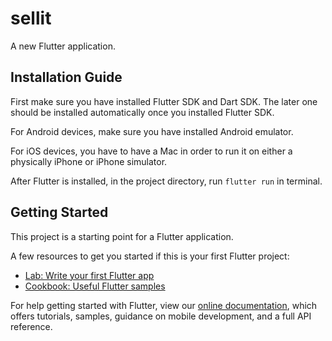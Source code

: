 # sellit

A new Flutter application.

## Installation Guide

First make sure you have installed Flutter SDK and Dart SDK. The later one should be installed automatically once you installed Flutter SDK.

For Android devices, make sure you have installed Android emulator.

For iOS devices, you have to have a Mac in order to run it on either a physically iPhone or iPhone simulator.

After Flutter is installed, in the project directory, run `flutter run` in terminal.

## Getting Started

This project is a starting point for a Flutter application.

A few resources to get you started if this is your first Flutter project:

- [Lab: Write your first Flutter app](https://flutter.dev/docs/get-started/codelab)
- [Cookbook: Useful Flutter samples](https://flutter.dev/docs/cookbook)

For help getting started with Flutter, view our
[online documentation](https://flutter.dev/docs), which offers tutorials,
samples, guidance on mobile development, and a full API reference.
